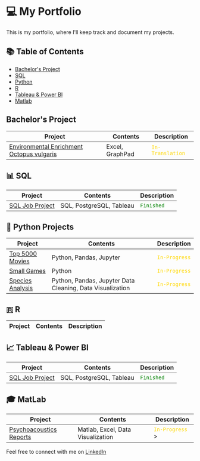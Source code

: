 # 💻 My Portfolio

This is my portfolio, where I'll keep track and document my projects.

## 📚 Table of Contents

- [Bachelor's Project](#bachelor-project)
- [SQL](#-sql)
- [Python](#-python-projects)
- [R](#-r)
- [Tableau & Power BI](#-tableau--power-bi)
- [Matlab](#-matlab)

## Bachelor's Project

| Project | Contents | Description |
| ------- | ----- | ----------- |
| [Environmental Enrichment Octopus vulgaris](https://github.com/ManuelMPinto/Environmental-Enrichment-Octopus) | Excel, GraphPad | <code style="color : gold">In-Translation</code> |

## 📊 SQL

| Project | Contents | Description |
| ------- | ----- | ----------- |
| [SQL Job Project](https://github.com/ManuelMPinto/SQL-Project-Data-Job-Analysis.git) | SQL, PostgreSQL, Tableau | <code style="color : green">Finished</code> |

## 🐍 Python Projects

| Project | Contents | Description |
| ------- | ----- | ----------- |
| [Top 5000 Movies](https://github.com/ManuelMPinto/Top-5000-Movies) | Python, Pandas, Jupyter | <code style="color : gold">In-Progress</code> |
| [Small Games](https://github.com/ManuelMPinto/Small-Games) | Python | <code style="color : gold">In-Progress</code> |
| [Species Analysis](https://github.com/ManuelMPinto/Species-Analysis.git) | Python, Pandas, Jupyter Data Cleaning, Data Visualization | <code style="color : gold">In-Progress</code> |


## 🇷 R

| Project | Contents | Description |
| ------- | ----- | ----------- |

## 📈 Tableau & Power BI

| Project | Contents | Description |
| ------- | ----- | ----------- |
| [SQL Job Project](https://github.com/ManuelMPinto/SQL-Project-Data-Job-Analysis.git) | SQL, PostgreSQL, Tableau | <code style="color : green">Finished</code> |

## 🎓 MatLab

| Project | Contents | Description |
| ------- | ----- | ----------- |
| [Psychoacoustics Reports](https://github.com/ManuelMPinto/Psychoacoustics-Report.git) | Matlab, Excel, Data Visualization | <code style="color : gold">In-Progress</code> > |

Feel free to connect with me on [LinkedIn](#https://www.linkedin.com/in/manuel-pinto-100355264/) 


